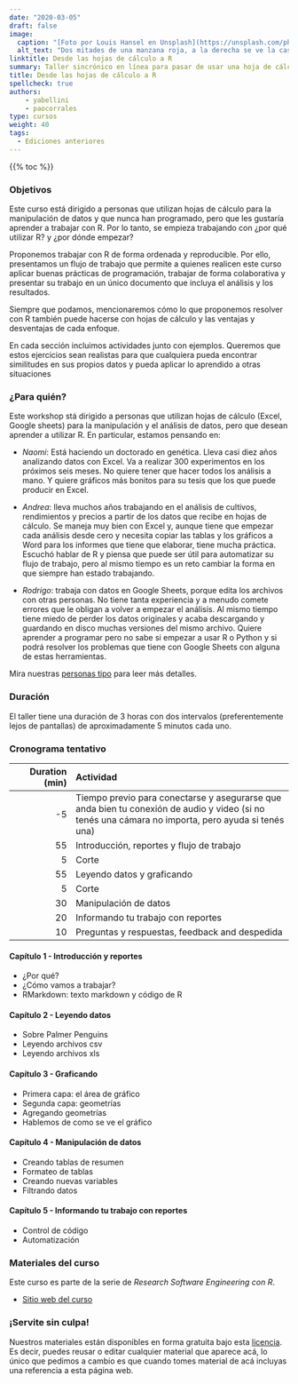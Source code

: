 ```yaml
---
date: "2020-03-05"
draft: false
image:
  caption: "[Foto por Louis Hansel en Unsplash](https://unsplash.com/photos/bPMyJzKhCyA)"
  alt_text: "Dos mitades de una manzana roja, a la derecha se ve la cascara, a la izquierda se ve la parte de adentro de la manzana.  Foto de Louis Hansel."
linktitle: Desde las hojas de cálculo a R
summary: Taller sincrónico en línea para pasar de usar una hoja de cálculo a usar R. 
title: Desde las hojas de cálculo a R
spellcheck: true
authors: 
    - yabellini
    - paocorrales
type: cursos
weight: 40
tags:
  - Ediciones anteriores
---
```


{{% toc %}}

### Objetivos 

Este curso está dirigido a personas que utilizan hojas de cálculo para la manipulación de datos y que nunca han programado, pero que les gustaría aprender a trabajar con R. Por lo tanto, se empieza trabajando con ¿por qué utilizar R? y ¿por dónde empezar?

Proponemos trabajar con R de forma ordenada y reproducible. Por ello, presentamos un flujo de trabajo que permite a quienes realicen este curso aplicar buenas prácticas de programación, trabajar de forma colaborativa y presentar su trabajo en un único documento que incluya el análisis y los resultados.

Siempre que podamos, mencionaremos cómo lo que proponemos resolver con R también puede hacerse con hojas de cálculo y las ventajas y desventajas de cada enfoque.

En cada sección incluimos actividades junto con ejemplos. Queremos que estos ejercicios sean realistas para que cualquiera pueda encontrar similitudes en sus propios datos y pueda aplicar lo aprendido a otras situaciones

### ¿Para quién?

Este workshop stá dirigido a personas que utilizan hojas de cálculo (Excel, Google sheets) para la manipulación y el análisis de datos, pero que desean aprender a utilizar R. En particular, estamos pensando en:

* _Naomi_: Está haciendo un doctorado en genética. Lleva casi diez años analizando datos con Excel. Va a realizar 300 experimentos en los próximos seis meses. No quiere tener que hacer todos los análisis a mano. Y quiere gráficos más bonitos para su tesis que los que puede producir en Excel.

* _Andrea_: lleva muchos años trabajando en el análisis de cultivos, rendimientos y precios a partir de los datos que recibe en hojas de cálculo. Se maneja muy bien con Excel y, aunque tiene que empezar cada análisis desde cero y necesita copiar las tablas y los gráficos a Word para los informes que tiene que elaborar, tiene mucha práctica. Escuchó hablar de R y piensa que puede ser útil para automatizar su flujo de trabajo, pero al mismo tiempo es un reto cambiar la forma en que siempre han estado trabajando.

* _Rodrigo_: trabaja con datos en Google Sheets, porque edita los archivos con otras personas. No tiene tanta experiencia y a menudo comete errores que le obligan a volver a empezar el análisis. Al mismo tiempo tiene miedo de perder los datos originales y acaba descargando y guardando en disco muchas versiones del mismo archivo. Quiere aprender a programar pero no sabe si empezar a usar R o Python y si podrá resolver los problemas que tiene con Google Sheets con alguna de estas herramientas.


Mira nuestras [personas tipo](https://metadocencia.org/personas/) para leer más detalles.

### Duración

El taller tiene una duración de 3 horas con dos intervalos (preferentemente lejos de pantallas) de aproximadamente 5 minutos cada uno. 


### Cronograma tentativo


|  Duration (min) |  Actividad  |
| ---:  | :----------- |
| -5  <img width="150"/>|  Tiempo previo para conectarse y asegurarse que anda bien tu conexión de audio y video (si no tenés una cámara no importa, pero ayuda si tenés una)|
|55  | Introducción, reportes y flujo de trabajo|
|5   | Corte |
|55  | Leyendo datos y graficando |
|5   | Corte |
|30  | Manipulación de datos |
|20  | Informando tu trabajo con reportes|
|10  | Preguntas y respuestas, feedback and despedida |


#### Capítulo 1 - Introducción y reportes

* ¿Por qué?
* ¿Cómo vamos a trabajar?
* RMarkdown: texto markdown y código de R

#### Capítulo 2 - Leyendo datos

* Sobre Palmer Penguins
* Leyendo archivos csv
* Leyendo archivos xls

#### Capítulo 3 - Graficando

* Primera capa: el área de gráfico
* Segunda capa: geometrías
* Agregando geometrías
* Hablemos de como se ve el gráfico

#### Capítulo 4 - Manipulación de datos

* Creando tablas de resumen
* Formateo de tablas
* Creando nuevas variables
* Filtrando datos

#### Capítulo 5 - Informando tu trabajo con reportes

* Control de código
* Automatización


### Materiales del curso

Este curso es parte de la serie de _Research Software Engineering con R_.

* [Sitio web del curso](https://yabellini.github.io/fromSpreadSheetToR)


### ¡Servite sin culpa!

Nuestros materiales están disponibles en forma gratuita bajo esta [licencia](https://creativecommons.org/licenses/by/4.0/deed.es). Es decir, puedes reusar o editar cualquier material que aparece acá, lo único que pedimos a cambio es que cuando tomes material de acá incluyas una referencia a esta página web.
